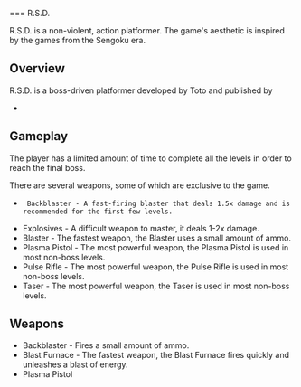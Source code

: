 
===
R.S.D.

R.S.D. is a non-violent, action platformer. The game's aesthetic is inspired by the games from the Sengoku era.

## Overview

R.S.D. is a boss-driven platformer developed by Toto and published by                                                                                            
                                                                                          

  
*    

## Gameplay

The player has a limited amount of time to complete all the levels in order to reach the final boss.

There are several weapons, some of which are exclusive to the game.

*      Backblaster - A fast-firing blaster that deals 1.5x damage and is recommended for the first few levels.
*   Explosives - A difficult weapon to master, it deals 1-2x damage.
*   Blaster - The fastest weapon, the Blaster uses a small amount of ammo.
*   Plasma Pistol - The most powerful weapon, the Plasma Pistol is used in most non-boss levels.
*   Pulse Rifle - The most powerful weapon, the Pulse Rifle is used in most non-boss levels.
*   Taser - The most powerful weapon, the Taser is used in most non-boss levels.

## Weapons

*   Backblaster - Fires a small amount of ammo.
*   Blast Furnace - The fastest weapon, the Blast Furnace fires quickly and unleashes a blast of energy.
*   Plasma Pistol
